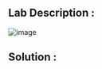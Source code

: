 ## Lab Description :

![image](https://github.com/ananthan05/Portswigger_labs/assets/140697378/906132fb-aaaa-40a2-8bae-549e655fd736)


## Solution :


